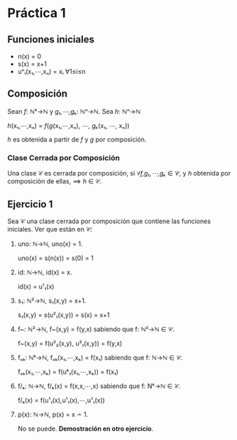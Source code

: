 Práctica 1
==========

Funciones iniciales
-------------------
* n(x) = 0
* s(x) = x+1
* uⁿᵢ(x₁,⋯,xₙ) = xᵢ ∀1≤i≤n

Composición
-----------
Sean _f_: ℕᵏ→ℕ y _g₁,⋯,gₖ_: ℕⁿ→ℕ. Sea _h_: ℕⁿ→ℕ

_h_(x₁,⋯,xₙ) = _f_(_g_(x₁,⋯,xₙ), ⋯, _gₖ_(x₁, ⋯, xₙ))

_h_ es obtenida a partir de _f_ y _g_ por composición.

### Clase Cerrada por Composición
Una clase 𝒞 es cerrada por composición, si ∀_f,g₁,⋯,gₖ_ ∈ 𝒞, y _h_ obtenida por composición de ellas, ⟹ _h_ ∈ 𝒞.

Ejercicio 1
-----------

Sea 𝒞 una clase cerrada por composición que contiene las funciones iniciales. Ver que están en 𝒞:

1. uno: ℕ→ℕ, uno(x) = 1.
    
    uno(x) = s(n(x)) = s(0) = 1
2. id: ℕ→ℕ, id(x) = x.
    
    id(x) = u¹₁(x)
3. s₁: ℕ²→ℕ, s₁(x,y) = x+1.
    
    s₁(x,y) = s(u²₁(x,y)) = s(x) = x+1
4. f~: ℕ²→ℕ, f~(x,y) = f(y,x) sabiendo que f: ℕ²→ℕ ∈ 𝒞.
    
    f~(x,y) = f(u²₂(x,y), u²₁(x,y)) = f(y,x)
5. fₓₖ: ℕᵏ→ℕ, fₓₖ(x₁,⋯,xₖ) = f(x₁) sabiendo que f: ℕ→ℕ ∈ 𝒞.
    
    fₓₖ(x₁,⋯,xₖ) = f(uᵏ₁(x₁,⋯,xₖ)) = f(x₁)
6. f/ₖ: ℕ→ℕ, f/ₖ(x) = f(x,x,⋯,x) sabiendo que f: Nᵏ→ℕ ∈ 𝒞.
    
    f/ₖ(x) = f(u¹₁(x),u¹₁(x),⋯,u¹₁(x))
7. p(x): ℕ→ℕ, p(x) = x ∸ 1.
    
    No se puede. **Demostración en otro ejercicio**.